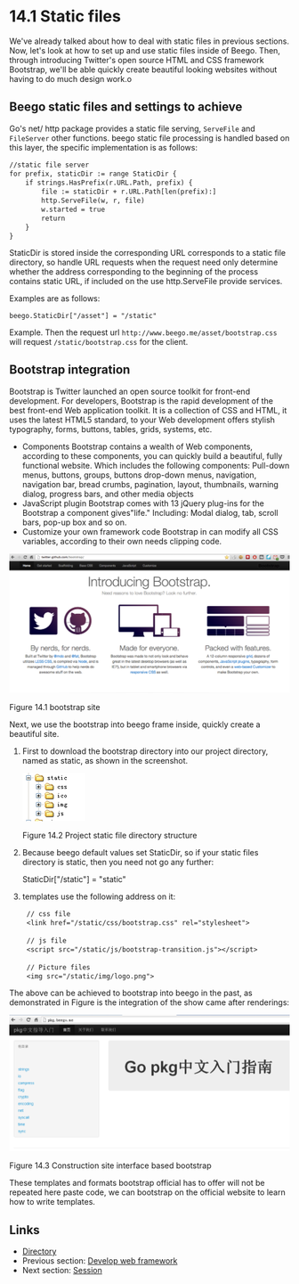 # 14.1 Static files

We've already talked about how to deal with static files in previous sections. Now, let's look at how to set up and use static files inside of Beego. Then, through introducing Twitter's open source HTML and CSS framework Bootstrap, we'll be able quickly create beautiful looking websites without having to do much design work.o 

## Beego static files and settings to achieve

Go's net/ http package provides a static file serving, `ServeFile` and `FileServer` other functions. beego static file processing is handled based on this layer, the specific implementation is as follows:

	//static file server
	for prefix, staticDir := range StaticDir {
		if strings.HasPrefix(r.URL.Path, prefix) {
			file := staticDir + r.URL.Path[len(prefix):]
			http.ServeFile(w, r, file)
			w.started = true
			return
		}
	}

StaticDir is stored inside the corresponding URL corresponds to a static file directory, so handle URL requests when the request need only determine whether the address corresponding to the beginning of the process contains static URL, if included on the use http.ServeFile provide services.

Examples are as follows:

	beego.StaticDir["/asset"] = "/static"

Example. Then the request url `http://www.beego.me/asset/bootstrap.css` will request `/static/bootstrap.css` for the client.

## Bootstrap integration

Bootstrap is Twitter launched an open source toolkit for front-end development. For developers, Bootstrap is the rapid development of the best front-end Web application toolkit. It is a collection of CSS and HTML, it uses the latest HTML5 standard, to your Web development offers stylish typography, forms, buttons, tables, grids, systems, etc.

- Components
Bootstrap contains a wealth of Web components, according to these components, you can quickly build a beautiful, fully functional website. Which includes the following components:
Pull-down menus, buttons, groups, buttons drop-down menus, navigation, navigation bar, bread crumbs, pagination, layout, thumbnails, warning dialog, progress bars, and other media objects
- JavaScript plugin
Bootstrap comes with 13 jQuery plug-ins for the Bootstrap a component gives"life." Including:
Modal dialog, tab, scroll bars, pop-up box and so on.
- Customize your own framework code
Bootstrap in can modify all CSS variables, according to their own needs clipping code.

![](images/14.1.bootstrap.png?raw=true)

Figure 14.1 bootstrap site

Next, we use the bootstrap into beego frame inside, quickly create a beautiful site.

1. First to download the bootstrap directory into our project directory, named as static, as shown in the screenshot.

	![](images/14.1.bootstrap2.png?raw=true)
	
	Figure 14.2 Project static file directory structure

2. Because beego default values ​​set StaticDir, so if your static files directory is static, then you need not go any further:

	StaticDir["/static"] = "static"

3. templates use the following address on it:

		// css file
		<link href="/static/css/bootstrap.css" rel="stylesheet">

		// js file
		<script src="/static/js/bootstrap-transition.js"></script>

		// Picture files
		<img src="/static/img/logo.png">

The above can be achieved to bootstrap into beego in the past, as demonstrated in Figure is the integration of the show came after renderings:

![](images/14.1.bootstrap3.png?raw=true)

Figure 14.3 Construction site interface based bootstrap

These templates and formats bootstrap official has to offer will not be repeated here paste code, we can bootstrap on the official website to learn how to write templates.

## Links

- [Directory](preface.md)
- Previous section: [Develop web framework](14.0.md)
- Next section: [Session](14.2.md)

